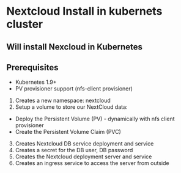# Nextcloud Install in kubernets cluster

## Will install Nexcloud in Kubernetes

## Prerequisites 
- Kubernetes 1.9+
- PV provisioner support (nfs-client provisioner) 

1. Creates a new namespace: nextcloud
2. Setup a volume to store our NextCloud data:
 -  Deploy the Persistent Volume (PV) - dynamically with nfs client provisioner
 -  Create the Persistent Volume Claim (PVC) 
3. Creates Nextcloud DB service deployment and service
4. Creates a secret for the DB user, DB password
5. Creates the Nextcloud deployment server and service
6. Creates an ingress service to access the server from outside

